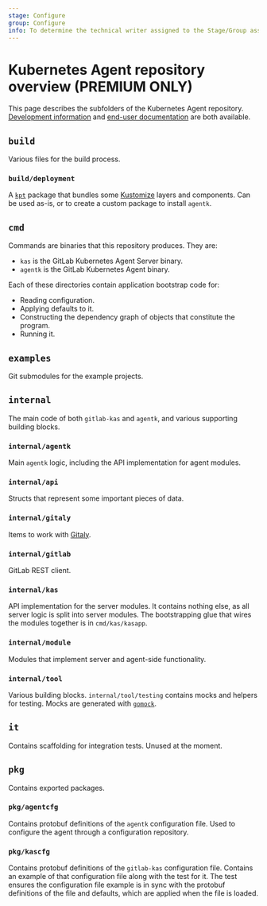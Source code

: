 ```yaml
---
stage: Configure
group: Configure
info: To determine the technical writer assigned to the Stage/Group associated with this page, see https://about.gitlab.com/handbook/engineering/ux/technical-writing/#designated-technical-writers
---
```


# Kubernetes Agent repository overview **(PREMIUM ONLY)**

This page describes the subfolders of the Kubernetes Agent repository.
[Development information](index.md) and
[end-user documentation](../../user/clusters/agent/index.md) are both available.

## `build`

Various files for the build process.

### `build/deployment`

A [`kpt`](https://googlecontainertools.github.io/kpt/) package that bundles some
[Kustomize](https://kustomize.io/) layers and components. Can be used as-is, or
to create a custom package to install `agentk`.

## `cmd`

Commands are binaries that this repository produces. They are:

- `kas` is the GitLab Kubernetes Agent Server binary.
- `agentk` is the GitLab Kubernetes Agent binary.

Each of these directories contain application bootstrap code for:

- Reading configuration.
- Applying defaults to it.
- Constructing the dependency graph of objects that constitute the program.
- Running it.

## `examples`

Git submodules for the example projects.

## `internal`

The main code of both `gitlab-kas` and `agentk`, and various supporting building blocks.

### `internal/agentk`

Main `agentk` logic, including the API implementation for agent modules.

### `internal/api`

Structs that represent some important pieces of data.

### `internal/gitaly`

Items to work with [Gitaly](../../administration/gitaly/index.md).

### `internal/gitlab`

GitLab REST client.

### `internal/kas`

API implementation for the server modules. It contains nothing else, as all server logic
is split into server modules. The bootstrapping glue that wires the modules together
is in `cmd/kas/kasapp`.

### `internal/module`

Modules that implement server and agent-side functionality.

### `internal/tool`

Various building blocks. `internal/tool/testing` contains mocks and helpers
for testing. Mocks are generated with [`gomock`](https://pkg.go.dev/github.com/golang/mock).

## `it`

Contains scaffolding for integration tests. Unused at the moment.

## `pkg`

Contains exported packages.

### `pkg/agentcfg`

Contains protobuf definitions of the `agentk` configuration file. Used to configure
the agent through a configuration repository.

### `pkg/kascfg`

Contains protobuf definitions of the `gitlab-kas` configuration file. Contains an
example of that configuration file along with the test for it. The test ensures
the configuration file example is in sync with the protobuf definitions of the
file and defaults, which are applied when the file is loaded.
